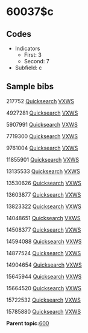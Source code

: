 # 60037$c

## Codes

-   Indicators
    -   First: 3
    -   Second: 7
-   Subfield: c

## Sample bibs

217752 [Quicksearch](https://search.library.yale.edu/catalog/217752) [VXWS](http://prodorbis.library.yale.edu:7014/vxws/GetHoldingsService?bibId=217752)

4927281 [Quicksearch](https://search.library.yale.edu/catalog/4927281) [VXWS](http://prodorbis.library.yale.edu:7014/vxws/GetHoldingsService?bibId=4927281)

5907991 [Quicksearch](https://search.library.yale.edu/catalog/5907991) [VXWS](http://prodorbis.library.yale.edu:7014/vxws/GetHoldingsService?bibId=5907991)

7719300 [Quicksearch](https://search.library.yale.edu/catalog/7719300) [VXWS](http://prodorbis.library.yale.edu:7014/vxws/GetHoldingsService?bibId=7719300)

9761004 [Quicksearch](https://search.library.yale.edu/catalog/9761004) [VXWS](http://prodorbis.library.yale.edu:7014/vxws/GetHoldingsService?bibId=9761004)

11855901 [Quicksearch](https://search.library.yale.edu/catalog/11855901) [VXWS](http://prodorbis.library.yale.edu:7014/vxws/GetHoldingsService?bibId=11855901)

13135533 [Quicksearch](https://search.library.yale.edu/catalog/13135533) [VXWS](http://prodorbis.library.yale.edu:7014/vxws/GetHoldingsService?bibId=13135533)

13530626 [Quicksearch](https://search.library.yale.edu/catalog/13530626) [VXWS](http://prodorbis.library.yale.edu:7014/vxws/GetHoldingsService?bibId=13530626)

13603877 [Quicksearch](https://search.library.yale.edu/catalog/13603877) [VXWS](http://prodorbis.library.yale.edu:7014/vxws/GetHoldingsService?bibId=13603877)

13823322 [Quicksearch](https://search.library.yale.edu/catalog/13823322) [VXWS](http://prodorbis.library.yale.edu:7014/vxws/GetHoldingsService?bibId=13823322)

14048651 [Quicksearch](https://search.library.yale.edu/catalog/14048651) [VXWS](http://prodorbis.library.yale.edu:7014/vxws/GetHoldingsService?bibId=14048651)

14508377 [Quicksearch](https://search.library.yale.edu/catalog/14508377) [VXWS](http://prodorbis.library.yale.edu:7014/vxws/GetHoldingsService?bibId=14508377)

14594088 [Quicksearch](https://search.library.yale.edu/catalog/14594088) [VXWS](http://prodorbis.library.yale.edu:7014/vxws/GetHoldingsService?bibId=14594088)

14877524 [Quicksearch](https://search.library.yale.edu/catalog/14877524) [VXWS](http://prodorbis.library.yale.edu:7014/vxws/GetHoldingsService?bibId=14877524)

14904654 [Quicksearch](https://search.library.yale.edu/catalog/14904654) [VXWS](http://prodorbis.library.yale.edu:7014/vxws/GetHoldingsService?bibId=14904654)

15645944 [Quicksearch](https://search.library.yale.edu/catalog/15645944) [VXWS](http://prodorbis.library.yale.edu:7014/vxws/GetHoldingsService?bibId=15645944)

15664520 [Quicksearch](https://search.library.yale.edu/catalog/15664520) [VXWS](http://prodorbis.library.yale.edu:7014/vxws/GetHoldingsService?bibId=15664520)

15722532 [Quicksearch](https://search.library.yale.edu/catalog/15722532) [VXWS](http://prodorbis.library.yale.edu:7014/vxws/GetHoldingsService?bibId=15722532)

15785880 [Quicksearch](https://search.library.yale.edu/catalog/15785880) [VXWS](http://prodorbis.library.yale.edu:7014/vxws/GetHoldingsService?bibId=15785880)

**Parent topic:**[600](../../tags/600/600.md)

